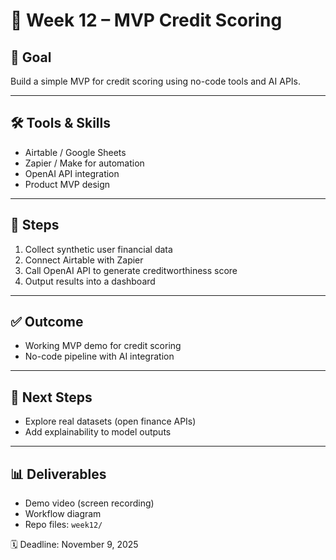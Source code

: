 # 📅 Week 12 – MVP Credit Scoring

## 🎯 Goal
Build a simple MVP for credit scoring using no-code tools and AI APIs.

---

## 🛠 Tools & Skills
- Airtable / Google Sheets
- Zapier / Make for automation
- OpenAI API integration
- Product MVP design

---

## 📂 Steps
1. Collect synthetic user financial data
2. Connect Airtable with Zapier
3. Call OpenAI API to generate creditworthiness score
4. Output results into a dashboard

---

## ✅ Outcome
- Working MVP demo for credit scoring
- No-code pipeline with AI integration

---

## 🚀 Next Steps
- Explore real datasets (open finance APIs)
- Add explainability to model outputs

---

## 📊 Deliverables
- Demo video (screen recording)
- Workflow diagram
- Repo files: `week12/`

🗓 Deadline: November 9, 2025
